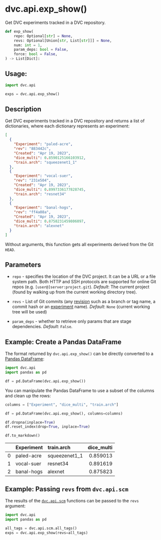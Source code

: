 # dvc.api.exp_show()

Get DVC <abbr>experiments</abbr> tracked in a <abbr>DVC repository</abbr>.

```py
def exp_show(
    repo: Optional[str] = None,
    revs: Optional[Union[str, List[str]]] = None,
    num: int = 1,
    param_deps: bool = False,
    force: bool = False,
) -> List[Dict]:
```

## Usage:

```py
import dvc.api

exps = dvc.api.exp_show()
```

## Description

Get DVC <abbr>experiments</abbr> tracked in a <abbr>DVC repository</abbr> and
returns a list of dictionaries, where each dictionary represents an experiment:

```json
[
  {
    "Experiment": "paled-acre",
    "rev": "883442c",
    "Created": "Apr 19, 2023",
    "dice_multi": 0.8590125166103912,
    "train.arch": "squeezenet1_1"
  },
  {
    "Experiment": "vocal-suer",
    "rev": "231e504",
    "Created": "Apr 19, 2023",
    "dice_multi": 0.8997336177828745,
    "train.arch": "resnet34"
  },
  {
    "Experiment": "banal-hogs",
    "rev": "ff4a08a",
    "Created": "Apr 19, 2023",
    "dice_multi": 0.8758231459806097,
    "train.arch": "alexnet"
  }
]
```

Without arguments, this function gets all <abbr>experiments</abbr> derived from
the Git `HEAD`.

## Parameters

- `repo` - specifies the location of the DVC project. It can be a URL or a file
  system path. Both HTTP and SSH protocols are supported for online Git repos
  (e.g. `[user@]server:project.git`). _Default_: The current project (found by
  walking up from the current working directory tree).

- `revs` - List of Git commits (any
  [revision](https://git-scm.com/docs/revisions) such as a branch or tag name, a
  commit hash or an [experiment](/doc/command-reference/exp) name). _Default_:
  `None` (current working tree will be used)

- `param_deps` - whether to retrieve only params that are stage dependencies.
  _Default_: `False`.

## Example: Create a Pandas DataFrame

The format returned by `dvc.api.exp_show()` can be directly converted to a
[Pandas DataFrame](https://pandas.pydata.org/docs/reference/api/pandas.DataFrame.html):

```py
import dvc.api
import pandas as pd

df = pd.DataFrame(dvc.api.exp_show())
```

You can manipulate the Pandas DataFrame to use a subset of the columns and clean
up the rows:

```py
columns = ["Experiment", "dice_multi", "train.arch"]

df = pd.DataFrame(dvc.api.exp_show(), columns=columns)

df.dropna(inplace=True)
df.reset_index(drop=True, inplace=True)

df.to_markdown()
```

|     | Experiment | train.arch    | dice_multi |
| --: | :--------- | :------------ | ---------: |
|   0 | paled-acre | squeezenet1_1 |   0.859013 |
|   1 | vocal-suer | resnet34      |   0.891619 |
|   2 | banal-hogs | alexnet       |   0.875823 |

## Example: Passing `revs` from `dvc.api.scm`

The results of the [`dvc.api.scm`] functions can be passed to the `revs`
argument:

```py
import dvc.api
import pandas as pd

all_tags = dvc.api.scm.all_tags()
exps = dvc.api.exp_show(revs=all_tags)
```

[`dvc.api.scm`]: /doc/api-reference/scm
